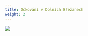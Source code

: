 ```yaml
---
title: Očkování v Dolních Břežanech
weight: 2
---
```



![](/images/uploads/ockovani_brezany_70plus.jpg)